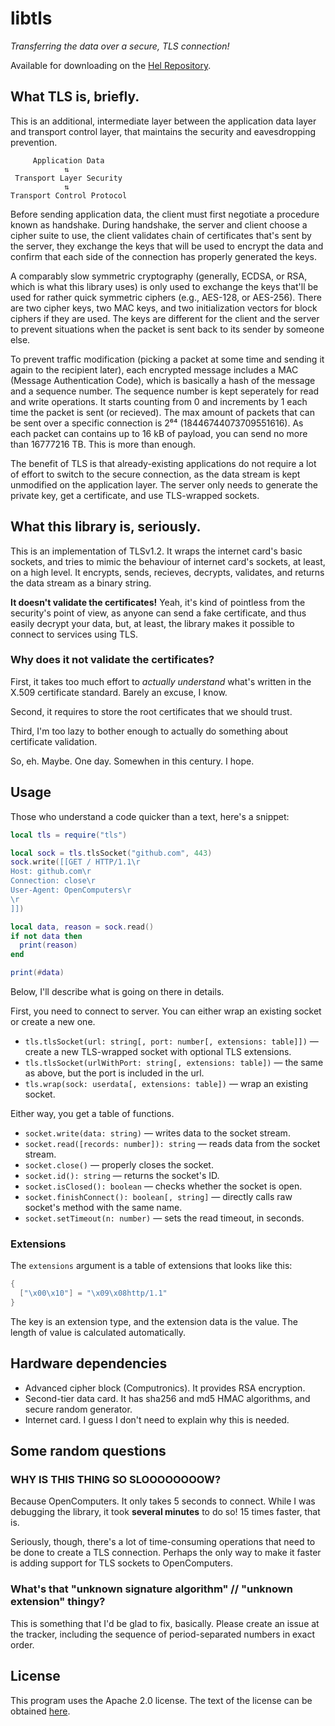 # libtls
*Transferring the data over a secure, TLS connection!*

Available for downloading on the [Hel Repository](https://hel.fomalhaut.me/#packages/libtls).

## What TLS is, briefly.
This is an additional, intermediate layer between the application data layer and transport control layer, that maintains the security and eavesdropping prevention.

```
     Application Data
            ⇅
 Transport Layer Security
            ⇅
Transport Control Protocol
```

Before sending application data, the client must first negotiate a procedure known as handshake. During handshake, the server and client choose a cipher suite to use, the client validates chain of certificates that's sent by the server, they exchange the keys that will be used to encrypt the data and confirm that each side of the connection has properly generated the keys.

A comparably slow symmetric cryptography (generally, ECDSA, or RSA, which is what this library uses) is only used to exchange the keys that'll be used for rather quick symmetric ciphers (e.g., AES-128, or AES-256). There are two cipher keys, two MAC keys, and two initialization vectors for block ciphers if they are used. The keys are different for the client and the server to prevent situations when the packet is sent back to its sender by someone else.

To prevent traffic modification (picking a packet at some time and sending it again to the recipient later), each encrypted message includes a MAC (Message Authentication Code), which is basically a hash of the message and a sequence number. The sequence number is kept seperately for read and write operations. It starts counting from 0 and increments by 1 each time the packet is sent (or recieved). The max amount of packets that can be sent over a specific connection is 2⁶⁴ (18446744073709551616). As each packet can contains up to 16 kB of payload, you can send no more than 16777216 TB. This is more than enough.

The benefit of TLS is that already-existing applications do not require a lot of effort to switch to the secure connection, as the data stream is kept unmodified on the application layer. The server only needs to generate the private key, get a certificate, and use TLS-wrapped sockets.

## What this library is, seriously.
This is an implementation of TLSv1.2. It wraps the internet card's basic sockets, and tries to mimic the behaviour of internet card's sockets, at least, on a high level. It encrypts, sends, recieves, decrypts, validates, and returns the data stream as a binary string.

**It doesn't validate the certificates!** Yeah, it's kind of pointless from the security's point of view, as anyone can send a fake certificate, and thus easily decrypt your data, but, at least, the library makes it possible to connect to services using TLS.

### Why does it not validate the certificates?
First, it takes too much effort to *actually understand* what's written in the X.509 certificate standard. Barely an excuse, I know.

Second, it requires to store the root certificates that we should trust.

Third, I'm too lazy to bother enough to actually do something about certificate validation.

So, eh. Maybe. One day. Somewhen in this century. I hope.

## Usage
Those who understand a code quicker than a text, here's a snippet:

```lua
local tls = require("tls")

local sock = tls.tlsSocket("github.com", 443)
sock.write([[GET / HTTP/1.1\r
Host: github.com\r
Connection: close\r
User-Agent: OpenComputers\r
\r
]])

local data, reason = sock.read()
if not data then
  print(reason)
end

print(#data)
```

Below, I'll describe what is going on there in details.

First, you need to connect to server. You can either wrap an existing socket or create a new one.

* `tls.tlsSocket(url: string[, port: number[, extensions: table]])` — create a new TLS-wrapped socket with optional TLS extensions.
* `tls.tlsSocket(urlWithPort: string[, extensions: table])` — the same as above, but the port is included in the url.
* `tls.wrap(sock: userdata[, extensions: table])` — wrap an existing socket.

Either way, you get a table of functions.

* `socket.write(data: string)` — writes data to the socket stream.
* `socket.read([records: number]): string` — reads data from the socket stream.
* `socket.close()` — properly closes the socket.
* `socket.id(): string` — returns the socket's ID.
* `socket.isClosed(): boolean` — checks whether the socket is open.
* `socket.finishConnect(): boolean[, string]` — directly calls raw socket's method with the same name.
* `socket.setTimeout(n: number)` — sets the read timeout, in seconds.

### Extensions

The `extensions` argument is a table of extensions that looks like this:

```lua
{
  ["\x00\x10"] = "\x09\x08http/1.1"
}
```

The key is an extension type, and the extension data is the value. The length of value is calculated automatically.

## Hardware dependencies
* Advanced cipher block (Computronics). It provides RSA encryption.
* Second-tier data card. It has sha256 and md5 HMAC algorithms, and secure random generator.
* Internet card. I guess I don't need to explain why this is needed.

## Some random questions

### WHY IS THIS THING SO SLOOOOOOOOW?
Because OpenComputers. It only takes 5 seconds to connect. While I was debugging the library, it took **several minutes** to do so! 15 times faster, that is.

Seriously, though, there's a lot of time-consuming operations that need to be done to create a TLS connection. Perhaps the only way to make it faster is adding support for TLS sockets to OpenComputers.

### What's that "unknown signature algorithm" // "unknown extension" thingy?
This is something that I'd be glad to fix, basically. Please create an issue at the tracker, including the sequence of period-separated numbers in exact order.

## License
This program uses the Apache 2.0 license. The text of the license can be obtained [here](http://www.apache.org/licenses/LICENSE-2.0).
